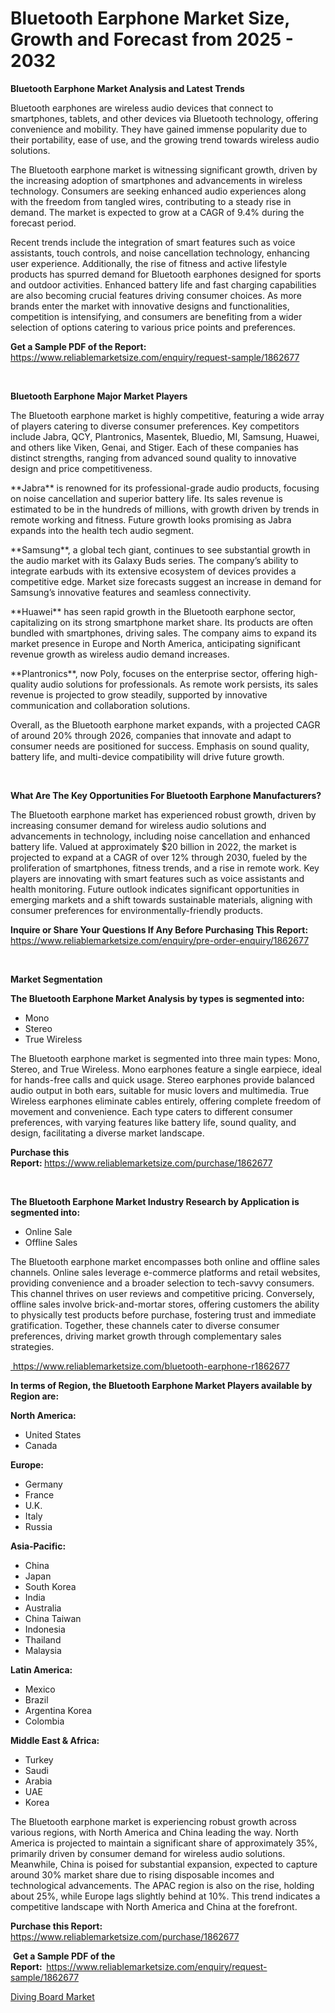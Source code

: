 <p><h1>Bluetooth Earphone Market Size, Growth and Forecast from 2025 - 2032</h1></p><p><strong>Bluetooth Earphone Market Analysis and Latest Trends</strong></p>
<p><p>Bluetooth earphones are wireless audio devices that connect to smartphones, tablets, and other devices via Bluetooth technology, offering convenience and mobility. They have gained immense popularity due to their portability, ease of use, and the growing trend towards wireless audio solutions. </p><p>The Bluetooth earphone market is witnessing significant growth, driven by the increasing adoption of smartphones and advancements in wireless technology. Consumers are seeking enhanced audio experiences along with the freedom from tangled wires, contributing to a steady rise in demand. The market is expected to grow at a CAGR of 9.4% during the forecast period.</p><p>Recent trends include the integration of smart features such as voice assistants, touch controls, and noise cancellation technology, enhancing user experience. Additionally, the rise of fitness and active lifestyle products has spurred demand for Bluetooth earphones designed for sports and outdoor activities. Enhanced battery life and fast charging capabilities are also becoming crucial features driving consumer choices. As more brands enter the market with innovative designs and functionalities, competition is intensifying, and consumers are benefiting from a wider selection of options catering to various price points and preferences.</p></p>
<p><strong>Get a Sample PDF of the Report:&nbsp;</strong> <a href="https://www.reliablemarketsize.com/enquiry/request-sample/1862677?utm_campaign=2393&utm_medium=2&utm_source=Github&utm_content=ia&utm_term=04042025&utm_id=bluetooth-earphone">https://www.reliablemarketsize.com/enquiry/request-sample/1862677</a></p>
<p>&nbsp;</p>
<p><strong>Bluetooth Earphone Major Market Players</strong></p>
<p><p>The Bluetooth earphone market is highly competitive, featuring a wide array of players catering to diverse consumer preferences. Key competitors include Jabra, QCY, Plantronics, Masentek, Bluedio, MI, Samsung, Huawei, and others like Viken, Genai, and Stiger. Each of these companies has distinct strengths, ranging from advanced sound quality to innovative design and price competitiveness.</p><p>**Jabra** is renowned for its professional-grade audio products, focusing on noise cancellation and superior battery life. Its sales revenue is estimated to be in the hundreds of millions, with growth driven by trends in remote working and fitness. Future growth looks promising as Jabra expands into the health tech audio segment.</p><p>**Samsung**, a global tech giant, continues to see substantial growth in the audio market with its Galaxy Buds series. The company’s ability to integrate earbuds with its extensive ecosystem of devices provides a competitive edge. Market size forecasts suggest an increase in demand for Samsung’s innovative features and seamless connectivity.</p><p>**Huawei** has seen rapid growth in the Bluetooth earphone sector, capitalizing on its strong smartphone market share. Its products are often bundled with smartphones, driving sales. The company aims to expand its market presence in Europe and North America, anticipating significant revenue growth as wireless audio demand increases.</p><p>**Plantronics**, now Poly, focuses on the enterprise sector, offering high-quality audio solutions for professionals. As remote work persists, its sales revenue is projected to grow steadily, supported by innovative communication and collaboration solutions.</p><p>Overall, as the Bluetooth earphone market expands, with a projected CAGR of around 20% through 2026, companies that innovate and adapt to consumer needs are positioned for success. Emphasis on sound quality, battery life, and multi-device compatibility will drive future growth.</p></p>
<p>&nbsp;</p>
<p><strong>What Are The Key Opportunities For Bluetooth Earphone Manufacturers?</strong></p>
<p><p>The Bluetooth earphone market has experienced robust growth, driven by increasing consumer demand for wireless audio solutions and advancements in technology, including noise cancellation and enhanced battery life. Valued at approximately $20 billion in 2022, the market is projected to expand at a CAGR of over 12% through 2030, fueled by the proliferation of smartphones, fitness trends, and a rise in remote work. Key players are innovating with smart features such as voice assistants and health monitoring. Future outlook indicates significant opportunities in emerging markets and a shift towards sustainable materials, aligning with consumer preferences for environmentally-friendly products.</p></p>
<p><strong>Inquire or Share Your Questions If Any Before Purchasing This Report:</strong> <a href="https://www.reliablemarketsize.com/enquiry/pre-order-enquiry/1862677?utm_campaign=2393&utm_medium=2&utm_source=Github&utm_content=ia&utm_term=04042025&utm_id=bluetooth-earphone">https://www.reliablemarketsize.com/enquiry/pre-order-enquiry/1862677</a></p>
<p>&nbsp;</p>
<p><strong>Market Segmentation</strong></p>
<p><strong>The Bluetooth Earphone Market Analysis by types is segmented into:</strong></p>
<p><ul><li>Mono</li><li>Stereo</li><li>True Wireless</li></ul></p>
<p><p>The Bluetooth earphone market is segmented into three main types: Mono, Stereo, and True Wireless. Mono earphones feature a single earpiece, ideal for hands-free calls and quick usage. Stereo earphones provide balanced audio output in both ears, suitable for music lovers and multimedia. True Wireless earphones eliminate cables entirely, offering complete freedom of movement and convenience. Each type caters to different consumer preferences, with varying features like battery life, sound quality, and design, facilitating a diverse market landscape.</p></p>
<p><strong>Purchase this Report:&nbsp;</strong><a href="https://www.reliablemarketsize.com/purchase/1862677?utm_campaign=2393&utm_medium=2&utm_source=Github&utm_content=ia&utm_term=04042025&utm_id=bluetooth-earphone">https://www.reliablemarketsize.com/purchase/1862677</a></p>
<p>&nbsp;</p>
<p><strong>The Bluetooth Earphone Market Industry Research by Application is segmented into:</strong></p>
<p><ul><li>Online Sale</li><li>Offline Sales</li></ul></p>
<p><p>The Bluetooth earphone market encompasses both online and offline sales channels. Online sales leverage e-commerce platforms and retail websites, providing convenience and a broader selection to tech-savvy consumers. This channel thrives on user reviews and competitive pricing. Conversely, offline sales involve brick-and-mortar stores, offering customers the ability to physically test products before purchase, fostering trust and immediate gratification. Together, these channels cater to diverse consumer preferences, driving market growth through complementary sales strategies.</p></p>
<p><a href="https://www.reliablemarketsize.com/bluetooth-earphone-r1862677?utm_campaign=2393&utm_medium=2&utm_source=Github&utm_content=ia&utm_term=04042025&utm_id=bluetooth-earphone">&nbsp;https://www.reliablemarketsize.com/bluetooth-earphone-r1862677</a></p>
<p><strong>In terms of Region, the Bluetooth Earphone Market Players available by Region are:</strong></p>
<p>
    <p> <strong> North America: </strong>
        <ul>
            <li>United States</li>
            <li>Canada</li>
        </ul>
        </p> 
    <p> <strong> Europe: </strong>
        <ul>
            <li>Germany</li>
            <li>France</li>
            <li>U.K.</li>
            <li>Italy</li>
            <li>Russia</li>
        </ul>
        </p> 
    <p> <strong> Asia-Pacific: </strong>
        <ul>
            <li>China</li>
            <li>Japan</li>
            <li>South Korea</li>
            <li>India</li>
            <li>Australia</li>
            <li>China Taiwan</li>
            <li>Indonesia</li>
            <li>Thailand</li>
            <li>Malaysia</li>
        </ul>
        </p> 
    <p> <strong> Latin America: </strong>
        <ul>
            <li>Mexico</li>
            <li>Brazil</li>
            <li>Argentina Korea</li>
            <li>Colombia</li>
        </ul>
        </p> 
    <p> <strong> Middle East & Africa: </strong>
        <ul>
            <li>Turkey</li>
            <li>Saudi</li>
            <li>Arabia</li>
            <li>UAE</li>
            <li>Korea</li>
        </ul>
    </p>
    </p>
<p><p>The Bluetooth earphone market is experiencing robust growth across various regions, with North America and China leading the way. North America is projected to maintain a significant share of approximately 35%, primarily driven by consumer demand for wireless audio solutions. Meanwhile, China is poised for substantial expansion, expected to capture around 30% market share due to rising disposable incomes and technological advancements. The APAC region is also on the rise, holding about 25%, while Europe lags slightly behind at 10%. This trend indicates a competitive landscape with North America and China at the forefront.</p></p>
<p><strong>Purchase this Report: </strong><a href="https://www.reliablemarketsize.com/purchase/1862677?utm_campaign=2393&utm_medium=2&utm_source=Github&utm_content=ia&utm_term=04042025&utm_id=bluetooth-earphone">https://www.reliablemarketsize.com/purchase/1862677</a></p>
<p>&nbsp;<strong>Get a Sample PDF of the Report:&nbsp;&nbsp;</strong><a href="https://www.reliablemarketsize.com/enquiry/request-sample/1862677?utm_campaign=2393&utm_medium=2&utm_source=Github&utm_content=ia&utm_term=04042025&utm_id=bluetooth-earphone">https://www.reliablemarketsize.com/enquiry/request-sample/1862677</a></p>
<p><strong></strong></p>
<p><p><a href="https://github.com/kbollin866/Market-Research-Report-List-1/blob/main/diving-board-market.md?utm_campaign=2393&utm_medium=2&utm_source=Github&utm_content=ia&utm_term=04042025&utm_id=bluetooth-earphone">Diving Board Market</a></p></p>